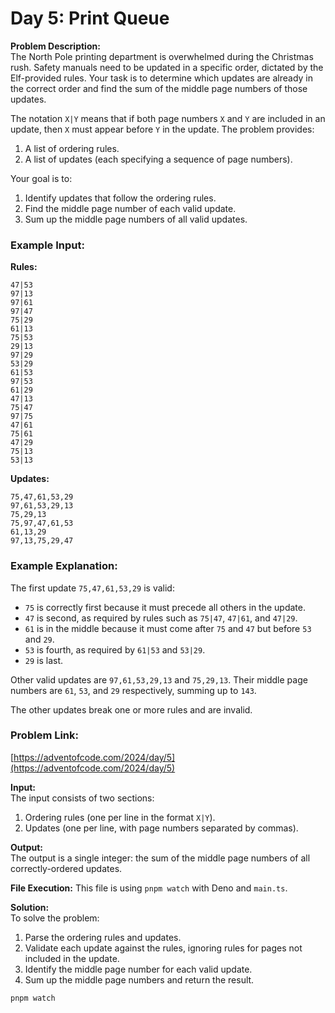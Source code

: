 # Day 5: Print Queue

**Problem Description:**\
The North Pole printing department is overwhelmed during the Christmas rush. Safety manuals need to be updated in a specific order, dictated by the Elf-provided rules. Your task is to determine which updates are already in the correct order and find the sum of the middle page numbers of those updates.

The notation `X|Y` means that if both page numbers `X` and `Y` are included in an update, then `X` must appear before `Y` in the update. The problem provides:

1. A list of ordering rules.
2. A list of updates (each specifying a sequence of page numbers).

Your goal is to:
1. Identify updates that follow the ordering rules.
2. Find the middle page number of each valid update.
3. Sum up the middle page numbers of all valid updates.

### Example Input:

**Rules:**
```
47|53
97|13
97|61
97|47
75|29
61|13
75|53
29|13
97|29
53|29
61|53
97|53
61|29
47|13
75|47
97|75
47|61
75|61
47|29
75|13
53|13
```

**Updates:**
```
75,47,61,53,29
97,61,53,29,13
75,29,13
75,97,47,61,53
61,13,29
97,13,75,29,47
```

### Example Explanation:

The first update `75,47,61,53,29` is valid:
- `75` is correctly first because it must precede all others in the update.
- `47` is second, as required by rules such as `75|47`, `47|61`, and `47|29`.
- `61` is in the middle because it must come after `75` and `47` but before `53` and `29`.
- `53` is fourth, as required by `61|53` and `53|29`.
- `29` is last.

Other valid updates are `97,61,53,29,13` and `75,29,13`. Their middle page numbers are `61`, `53`, and `29` respectively, summing up to `143`.

The other updates break one or more rules and are invalid.

### Problem Link:

[https://adventofcode.com/2024/day/5](https://adventofcode.com/2024/day/5)

**Input:**\
The input consists of two sections:
1. Ordering rules (one per line in the format `X|Y`).
2. Updates (one per line, with page numbers separated by commas).

**Output:**\
The output is a single integer: the sum of the middle page numbers of all correctly-ordered updates.

**File Execution:** This file is using `pnpm watch` with Deno and `main.ts`.

**Solution:**\
To solve the problem:
1. Parse the ordering rules and updates.
2. Validate each update against the rules, ignoring rules for pages not included in the update.
3. Identify the middle page number for each valid update.
4. Sum up the middle page numbers and return the result.

```bash
pnpm watch
```

